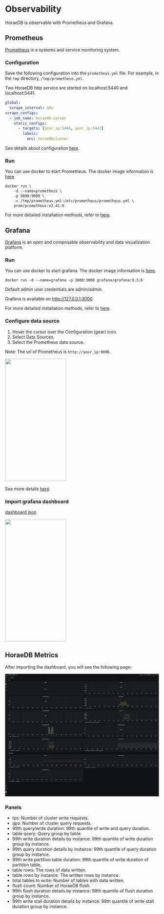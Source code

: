 # Observability

HoraeDB is observable with Prometheus and Grafana.

## Prometheus

[Prometheus](https://github.com/prometheus/prometheus) is a systems and service monitoring system.

### Configuration

Save the following configuration into the `prometheus.yml` file. For example, in the `tmp` directory, `/tmp/prometheus.yml`.

Two HoraeDB http service are started on localhost:5440 and localhost:5441.

```yaml
global:
  scrape_interval: 30s
scrape_configs:
  - job_name: horaedb-server
    static_configs:
      - targets: [your_ip:5440, your_ip:5441]
        labels:
          env: horaedbcluster
```

See details about configuration [here](https://prometheus.io/docs/prometheus/latest/configuration/configuration/).

### Run

You can use docker to start Prometheus. The docker image information is [here](https://hub.docker.com/r/prom/prometheus).

```
docker run \
    -d --name=prometheus \
    -p 9090:9090 \
    -v /tmp/prometheus.yml:/etc/prometheus/prometheus.yml \
    prom/prometheus:v2.41.0
```

For more detailed installation methods, refer to [here](https://prometheus.io/docs/prometheus/latest/installation/).

## Grafana

[Grafana](https://github.com/grafana/grafana) is an open and composable observability and data visualization platform.

### Run

You can use docker to start grafana. The docker image information is [here](https://hub.docker.com/r/grafana/grafana).

```
docker run -d --name=grafana -p 3000:3000 grafana/grafana:9.3.6
```

Default admin user credentials are admin/admin.

Grafana is available on http://127.0.0.1:3000.

For more detailed installation methods, refer to [here](https://grafana.com/docs/grafana/latest/setup-grafana/installation/).

### Configure data source

1. Hover the cursor over the Configuration (gear) icon.
2. Select Data Sources.
3. Select the Prometheus data source.

Note: The url of Prometheus is `http://your_ip:9090`.

<img src="../resources/images/grafana-datasource.png" height="400" width="200"/>

See more details [here](https://grafana.com/docs/grafana/latest/datasources/prometheus/).

### Import grafana dashboard

<a href="../resources/grafana-dashboard.json">dashboard json</a>

<img src="../resources/images/grafana-dashboard.png" height="400" width="200"/>

## HoraeDB Metrics

After importing the dashboard, you will see the following page:

<img src="../resources/images/grafana-horaedb-dashboard.png" height="400" width="600"/>

### Panels

- tps: Number of cluster write requests.
- qps: Number of cluster query requests.
- 99th query/write duration: 99th quantile of write and query duration.
- table query: Query group by table.
- 99th write duration details by instance: 99th quantile of write duration group by instance.
- 99th query duration details by instance: 99th quantile of query duration group by instance.
- 99th write partition table duration: 99th quantile of write duration of partition table.
- table rows: The rows of data written.
- table rows by instance: The written rows by instance.
- total tables to write: Number of tables with data written.
- flush count: Number of HoraeDB flush.
- 99th flush duration details by instance: 99th quantile of flush duration group by instance.
- 99th write stall duration details by instance: 99th quantile of write stall duration group by instance.
